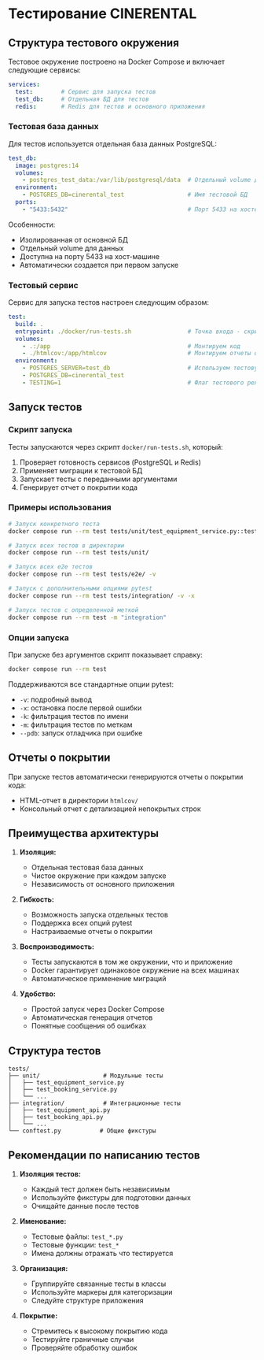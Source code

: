# Тестирование CINERENTAL

## Структура тестового окружения

Тестовое окружение построено на Docker Compose и включает следующие сервисы:

```yaml
services:
  test:        # Сервис для запуска тестов
  test_db:     # Отдельная БД для тестов
  redis:       # Redis для тестов и основного приложения
```

### Тестовая база данных

Для тестов используется отдельная база данных PostgreSQL:

```yaml
test_db:
  image: postgres:14
  volumes:
    - postgres_test_data:/var/lib/postgresql/data  # Отдельный volume для тестовой БД
  environment:
    - POSTGRES_DB=cinerental_test                  # Имя тестовой БД
  ports:
    - "5433:5432"                                  # Порт 5433 на хосте, 5432 в контейнере
```

Особенности:
- Изолированная от основной БД
- Отдельный volume для данных
- Доступна на порту 5433 на хост-машине
- Автоматически создается при первом запуске

### Тестовый сервис

Сервис для запуска тестов настроен следующим образом:

```yaml
test:
  build: .
  entrypoint: ./docker/run-tests.sh                # Точка входа - скрипт запуска тестов
  volumes:
    - .:/app                                       # Монтируем код
    - ./htmlcov:/app/htmlcov                       # Монтируем отчеты о покрытии
  environment:
    - POSTGRES_SERVER=test_db                      # Используем тестовую БД
    - POSTGRES_DB=cinerental_test
    - TESTING=1                                    # Флаг тестового режима
```

## Запуск тестов

### Скрипт запуска

Тесты запускаются через скрипт `docker/run-tests.sh`, который:
1. Проверяет готовность сервисов (PostgreSQL и Redis)
2. Применяет миграции к тестовой БД
3. Запускает тесты с переданными аргументами
4. Генерирует отчет о покрытии кода

### Примеры использования

```bash
# Запуск конкретного теста
docker compose run --rm test tests/unit/test_equipment_service.py::test_create_equipment

# Запуск всех тестов в директории
docker compose run --rm test tests/unit/

# Запуск всех e2e тестов
docker compose run --rm test tests/e2e/ -v

# Запуск с дополнительными опциями pytest
docker compose run --rm test tests/integration/ -v -x

# Запуск тестов с определенной меткой
docker compose run --rm test -m "integration"
```

### Опции запуска

При запуске без аргументов скрипт показывает справку:
```bash
docker compose run --rm test
```

Поддерживаются все стандартные опции pytest:
- `-v`: подробный вывод
- `-x`: остановка после первой ошибки
- `-k`: фильтрация тестов по имени
- `-m`: фильтрация тестов по меткам
- `--pdb`: запуск отладчика при ошибке

## Отчеты о покрытии

При запуске тестов автоматически генерируются отчеты о покрытии кода:
- HTML-отчет в директории `htmlcov/`
- Консольный отчет с детализацией непокрытых строк

## Преимущества архитектуры

1. **Изоляция:**
   - Отдельная тестовая база данных
   - Чистое окружение при каждом запуске
   - Независимость от основного приложения

2. **Гибкость:**
   - Возможность запуска отдельных тестов
   - Поддержка всех опций pytest
   - Настраиваемые отчеты о покрытии

3. **Воспроизводимость:**
   - Тесты запускаются в том же окружении, что и приложение
   - Docker гарантирует одинаковое окружение на всех машинах
   - Автоматическое применение миграций

4. **Удобство:**
   - Простой запуск через Docker Compose
   - Автоматическая генерация отчетов
   - Понятные сообщения об ошибках

## Структура тестов

```
tests/
├── unit/                  # Модульные тесты
│   ├── test_equipment_service.py
│   ├── test_booking_service.py
│   └── ...
├── integration/           # Интеграционные тесты
│   ├── test_equipment_api.py
│   ├── test_booking_api.py
│   └── ...
└── conftest.py           # Общие фикстуры
```

## Рекомендации по написанию тестов

1. **Изоляция тестов:**
   - Каждый тест должен быть независимым
   - Используйте фикстуры для подготовки данных
   - Очищайте данные после тестов

2. **Именование:**
   - Тестовые файлы: `test_*.py`
   - Тестовые функции: `test_*`
   - Имена должны отражать что тестируется

3. **Организация:**
   - Группируйте связанные тесты в классы
   - Используйте маркеры для категоризации
   - Следуйте структуре приложения

4. **Покрытие:**
   - Стремитесь к высокому покрытию кода
   - Тестируйте граничные случаи
   - Проверяйте обработку ошибок
